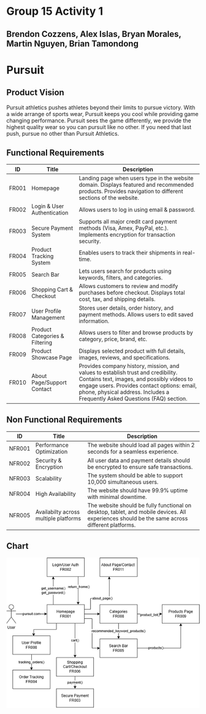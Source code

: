 # Group 15 Activity 1
## Brendon Cozzens, Alex Islas, Bryan Morales, Martin Nguyen, Brian Tamondong

# Pursuit
## Product Vision
Pursuit athletics pushes athletes beyond their limits to pursue victory. With a wide arrange of sports wear, Pursuit keeps you cool while providing game changing performance. Pursuit sees the game differently, we provide the highest quality wear so you can pursuit like no other. If you need that last push, pursue no other than Pursuit Athletics.

## Functional Requirements
| ID  | Title                        | Description  |
|-------|------------------------------|-------------|
| FR001  | Homepage                     | Landing page when users type in the website domain. Displays featured and recommended products. Provides navigation to different sections of the website. |
| FR002  | Login & User Authentication  | Allows users to log in using email & password. |
| FR003  | Secure Payment System        | Supports all major credit card payment methods (Visa, Amex, PayPal, etc.). Implements encryption for transaction security. |
| FR004  | Product Tracking System      | Enables users to track their shipments in real-time. |
| FR005  | Search Bar                   | Lets users search for products using keywords, filters, and categories. |
| FR006  | Shopping Cart & Checkout      | Allows customers to review and modify purchases before checkout. Displays total cost, tax, and shipping details. |
| FR007  | User Profile Management       | Stores user details, order history, and payment methods. Allows users to edit saved information. |
| FR008  | Product Categories & Filtering | Allows users to filter and browse products by category, price, brand, etc. |
| FR009  | Product Showcase Page         | Displays selected product with full details, images, reviews, and specifications. |
| FR010  | About Page/Support Contact       |Provides company history, mission, and values to establish trust and credibility. Contains text, images, and possibly videos to engage users. Provides contact options: email, phone, physical address. Includes a Frequently Asked Questions (FAQ) section. |



## Non Functional Requirements
| ID  | Title                        | Description  |
|-------|------------------------------|-------------|
| NFR001 | Performance Optimization     | The website should load all pages within 2 seconds for a seamless experience. |
| NFR002 | Security & Encryption        | All user data and payment details should be encrypted to ensure safe transactions. |
 NFR003 | Scalability                  | The system should be able to support 10,000 simultaneous users. |
| NFR004 | High Availability            | The website should have 99.9% uptime with minimal downtime. |
| NFR005 | Availabilty across multiple platforms        | The website should be fully functional on desktop, tablet, and mobile devices. All experiences should be the same across different platforms. |
## Chart
![Alt text](chart.png)